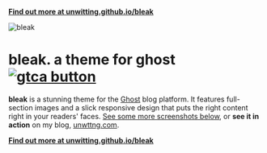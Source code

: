 **[Find out more at unwitting.github.io/bleak](http://unwitting.github.io/bleak)**

![bleak](https://dl.dropboxusercontent.com/s/kcl7il32x5d59r5/bleak_index_large.png)

# bleak. a theme for ghost [![gtca button](https://img.shields.io/badge/configured%20with-GTCA-brightgreen.svg)](https://github.com/unwitting/gtca)
__bleak__ is a stunning theme for the [Ghost](https://ghost.org/) blog platform. It features
full-section images and a slick responsive design that puts the right content right in your
readers' faces. [See some more screenshots below](#screenshots), or
__see it in action__ on my blog, [unwttng.com](http://unwttng.com).

**[Find out more at unwitting.github.io/bleak](http://unwitting.github.io/bleak)**
